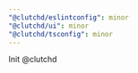 ```yaml
---
"@clutchd/eslintconfig": minor
"@clutchd/ui": minor
"@clutchd/tsconfig": minor
---
```


Init @clutchd
